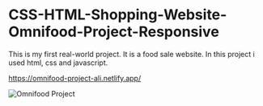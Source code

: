 # CSS-HTML-Shopping-Website-Omnifood-Project-Responsive

This is my first real-world project. It is a food sale website. In this project i used html, css and javascript.

https://omnifood-project-ali.netlify.app/

![Omnifood Project](https://user-images.githubusercontent.com/114237174/206294735-940d948c-25d2-481b-98b6-54a34ddc3154.png)
